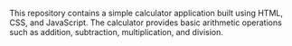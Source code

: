 This repository contains a simple calculator application built using HTML, CSS, and JavaScript. The calculator provides basic arithmetic operations such as addition, subtraction, multiplication, and division.
